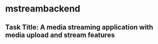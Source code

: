 # mstreambackend
## Task Title: A media streaming application with media upload and stream features
